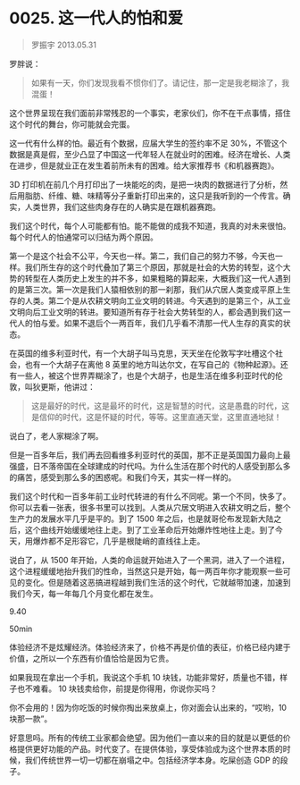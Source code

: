 # 0025. 这一代人的怕和爱

> 罗振宇 2013.05.31

罗胖说：

> 如果有一天，你们发现我看不惯你们了。请记住，那一定是我老糊涂了，我混蛋！

这个世界呈现在我们面前非常残忍的一个事实，老家伙们，你不在干点事情，搭住这个时代的舞台，你可能就会完蛋。

这一代有什么样的怕。最近有个数据，应届大学生的签约率不足 30%，不管这个数据是真是假，至少凸显了中国这一代年轻人在就业时的困难。经济在增长、人类在进步，但是就业正在发生着前所未有的困难。给大家推荐书《和机器赛跑》。

3D 打印机在前几个月打印出了一块能吃的肉，是把一块肉的数据进行了分析，然后用脂肪、纤维、糖、味精等分子重新打印出来的，这只是我听到的一个传言。确实，人类世界，我们这些肉身存在的人确实是在跟机器赛跑。

我们这个时代，每个人可能都有怕。能不能做的成我不知道，我真的对未来很怕。每个时代人的怕通常可以归结为两个原因。

第一个是这个社会不公平，今天也一样。第二，我们自己的努力不够，今天也一样。我们所生存的这个时代叠加了第三个原因，那就是社会的大势的转型，这个大势的转型在人类历史上发生的并不多，如果粗略的算起来，大概我们这一代人遇到的是第三次。第一次是我们人猿相依别的那一刹那，我们从穴居人类变成平原上生存的人类。第二个是从农耕文明向工业文明的转进。今天遇到的是第三个，从工业文明向后工业文明的转进。要知道所有存于社会大势转型的人，都会遇到我们这一代人的怕与爱。如果不退后个一两百年，我们几乎看不清那一代人生存的真实的状态。

在英国的维多利亚时代，有一个大胡子叫马克思，天天坐在伦敦写字吐槽这个社会，也有一个大胡子在离他 8 英里的地方叫达尔文，在写自己的《物种起源》。还有一些人，被这个世界弄糊涂了，也是个大胡子，也是生活在维多利亚时代的伦敦，叫狄更斯，他讲过：

> 这是最好的时代，这是最坏的时代，这是智慧的时代，这是愚蠢的时代，这是信仰的时代，这是怀疑的时代，等等。这里直通天堂，这里直通地狱！

说白了，老人家糊涂了啊。

但是一百多年后，我们再去回看维多利亚时代的英国，那不正是英国国力最向上最强盛，日不落帝国在全球建成的时代吗。为什么生活在那个时代的人感受到那么多的痛苦，感受到那么多的困惑呢。和我们今天，其实一样一样的。

我们这个时代和一百多年前工业时代转进的有什么不同呢。第一个不同，快多了。你可以去看一张表，很多书里可以找到。人类从穴居文明进入农耕文明之后，整个生产力的发展水平几乎是平的。到了 1500 年之后，也是就哥伦布发现新大陆之后，这个曲线开始缓缓地往上走。到了工业革命后开始爆炸性地往上走。到了今天，用爆炸都不足形容它，几乎是根陡峭的直线往上走。

说白了，从 1500 年开始，人类的命运就开始进入了一个黑洞，进入了一个进程，这个进程缓缓地抬升我们的性命，当然这只是开始，每一两百年你才能观察一些可见的变化。但是随着这恶搞进程越到我们生活的这个时代，它就越带加速，加速到我们今天，每一年每几个月变化都在发生。

9.40



50min

体验经济不是炫耀经济。体验经济来了，价格不再是价值的表征，价格已经内建于价值，之所以一个东西有价值恰恰是因为它贵。

如果我现在拿出一个手机，我说这个手机 10 块钱，功能非常好，质量也不错，样子也不难看。 10 块钱卖给你，前提是你得用，你说你买吗？

你不会用的！因为你吃饭的时候你掏出来放桌上，你对面会认出来的，“哎哟，10 块那一款”。

好意思吗。所有的传统工业家都会绝望。因为他们一直以来的目的就是以更低的价格提供更好功能的产品。时代变了。在提供体验，享受体验成为这个世界本质的时候，我们传统世界一切一切都在崩塌之中。包括经济学本身。吃屎创造 GDP 的段子。













